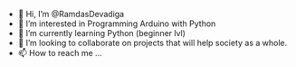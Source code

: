- 👋 Hi, I’m @RamdasDevadiga
- 👀 I’m interested in Programming Arduino with Python
- 🌱 I’m currently learning Python (beginner lvl)
- 💞️ I’m looking to collaborate on projects that will help society as a whole.
- 📫 How to reach me ...

<!---
RamdasDevadiga/RamdasDevadiga is a ✨ special ✨ repository because its `README.md` (this file) appears on your GitHub profile.
You can click the Preview link to take a look at your changes.
--->
